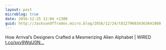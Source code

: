 ```yaml
---
layout: post
microblog: true
date: 2016-12-25 12:04 +1300
guid: http://JacksonOfTrades.micro.blog/2016/12/24/t812796034363641860.html
---
```

How Arrival’s Designers Crafted a Mesmerizing Alien Alphabet | WIRED [t.co/sxv9WgU0N...](https://t.co/sxv9WgU0NX)
